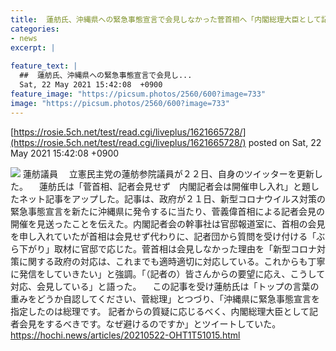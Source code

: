 ```yaml
---
title:  蓮舫氏、沖縄県への緊急事態宣言で会見しなかった菅首相へ「内閣総理大臣として記者会見をするべきです。なぜ避けるのですか」  
categories:
- news
excerpt: |
  
feature_text: |
  ##  蓮舫氏、沖縄県への緊急事態宣言で会見し...
  Sat, 22 May 2021 15:42:08  +0900
feature_image: "https://picsum.photos/2560/600?image=733"
image: "https://picsum.photos/2560/600?image=733"
---
```


[https://rosie.5ch.net/test/read.cgi/liveplus/1621665728/](https://rosie.5ch.net/test/read.cgi/liveplus/1621665728/)
posted on Sat, 22 May 2021 15:42:08  +0900

<!--more-->

![](https://hochi.news/images/2021/05/22/20210522-OHT1I51019-T.jpg) 蓮舫議員 　立憲民主党の蓮舫参院議員が２２日、自身のツイッターを更新した。 　蓮舫氏は「菅首相、記者会見せず　内閣記者会は開催申し入れ」と題したネット記事をアップした。記事は、政府が２１日、新型コロナウイルス対策の緊急事態宣言を新たに沖縄県に発令するに当たり、菅義偉首相による記者会見の開催を見送ったことを伝えた。内閣記者会の幹事社は官邸報道室に、首相の会見を申し入れていたが首相は会見せず代わりに、記者団から質問を受け付ける「ぶら下がり」取材に官邸で応じた。菅首相は会見しなかった理由を「新型コロナ対策に関する政府の対応は、これまでも適時適切に対応している。これからも丁寧に発信をしていきたい」と強調。「（記者の）皆さんからの要望に応え、こうして対応、会見している」と語った。 　この記事を受け蓮舫氏は「トップの言葉の重みをどうか自認してください、菅総理」とつづり、「沖縄県に緊急事態宣言を指定したのは総理です。 記者からの質疑に応じるべく、内閣総理大臣として記者会見をするべきです。なぜ避けるのですか」とツイートしていた。 https://hochi.news/articles/20210522-OHT1T51015.html
